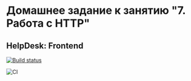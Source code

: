 # Домашнее задание к занятию "7. Работа с HTTP"

## HelpDesk: Frontend

[![Build status](https://ci.appveyor.com/api/projects/status/b10j0hjtit0q6dqk?svg=true)](https://ci.appveyor.com/project/antonpnv/helpdesk-frontend)

![CI](https://github.com/antonpnv/HelpDesk-Frontend/actions/workflows/web.yml/badge.svg)
